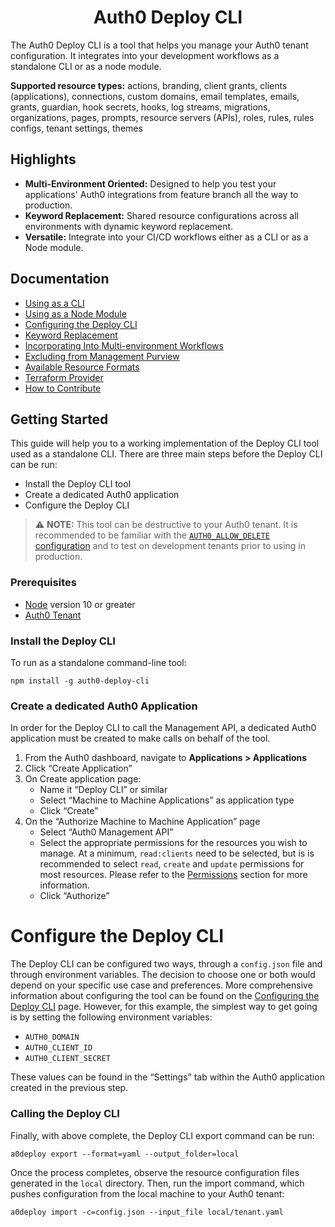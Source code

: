<div align="center">
  <h1>Auth0 Deploy CLI</h1>
</div>

The Auth0 Deploy CLI is a tool that helps you manage your Auth0 tenant configuration. It integrates into your development workflows as a standalone CLI or as a node module.

**Supported resource types:** actions, branding, client grants, clients (applications), connections, custom domains, email templates, emails, grants, guardian, hook secrets, hooks, log streams, migrations, organizations, pages, prompts, resource servers (APIs), roles, rules, rules configs, tenant settings, themes

## Highlights

- **Multi-Environment Oriented:** Designed to help you test your applications' Auth0 integrations from feature branch all the way to production.
- **Keyword Replacement:** Shared resource configurations across all environments with dynamic keyword replacement.
- **Versatile:** Integrate into your CI/CD workflows either as a CLI or as a Node module.

## Documentation

- [Using as a CLI](#)
- [Using as a Node Module](#)
- [Configuring the Deploy CLI](#)
- [Keyword Replacement](#)
- [Incorporating Into Multi-environment Workflows](#)
- [Excluding from Management Purview](#)
- [Available Resource Formats](#)
- [Terraform Provider](#)
- [How to Contribute](#)

## Getting Started

This guide will help you to a working implementation of the Deploy CLI tool used as a standalone CLI. There are three main steps before the Deploy CLI can be run:

- Install the Deploy CLI tool
- Create a dedicated Auth0 application
- Configure the Deploy CLI

> ⚠️ **NOTE:** This tool can be destructive to your Auth0 tenant. It is recommended to be familiar with the [`AUTH0_ALLOW_DELETE` configuration](#) and to test on development tenants prior to using in production.

### Prerequisites

- [Node](https://nodejs.dev/) version 10 or greater
- [Auth0 Tenant](https://auth0.com/)

### Install the Deploy CLI

To run as a standalone command-line tool:

```shell
npm install -g auth0-deploy-cli
```

### Create a dedicated Auth0 Application

In order for the Deploy CLI to call the Management API, a dedicated Auth0 application must be created to make calls on behalf of the tool.

1. From the Auth0 dashboard, navigate to **Applications > Applications**
2. Click “Create Application”
3. On Create application page:
   - Name it “Deploy CLI” or similar
   - Select “Machine to Machine Applications” as application type
   - Click “Create”
4. On the “Authorize Machine to Machine Application” page
   - Select “Auth0 Management API”
   - Select the appropriate permissions for the resources you wish to manage. At a minimum, `read:clients` need to be selected, but is is recommended to select `read`, `create` and `update` permissions for most resources. Please refer to the [Permissions](#) section for more information.
   - Click “Authorize”

# Configure the Deploy CLI

The Deploy CLI can be configured two ways, through a `config.json` file and through environment variables. The decision to choose one or both would depend on your specific use case and preferences. More comprehensive information about configuring the tool can be found on the [Configuring the Deploy CLI](#) page. However, for this example, the simplest way to get going is by setting the following environment variables:

- `AUTH0_DOMAIN`
- `AUTH0_CLIENT_ID`
- `AUTH0_CLIENT_SECRET`

These values can be found in the “Settings” tab within the Auth0 application created in the previous step.

### Calling the Deploy CLI

Finally, with above complete, the Deploy CLI export command can be run:

```shell
a0deploy export --format=yaml --output_folder=local
```

Once the process completes, observe the resource configuration files generated in the `local` directory. Then, run the import command, which pushes configuration from the local machine to your Auth0 tenant:

```shell
a0deploy import -c=config.json --input_file local/tenant.yaml
```
